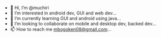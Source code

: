 - 👋 Hi, I’m @muchiri
- 👀 I’m interested in android dev, GUI and web dev...
- 🌱 I’m currently learning GUI and android using java...
- 💞️ I’m looking to collaborate on mobile and desktop dev, backed dev...
- 📫 How to reach me mbogoken08@gmail.com...

<!---
mbogoken/mbogoken is a ✨ special ✨ repository because its `README.md` (this file) appears on your GitHub profile.
You can click the Preview link to take a look at your changes.
--->
